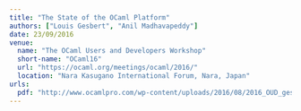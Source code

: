 ```yaml
---
title: "The State of the OCaml Platform"
authors: ["Louis Gesbert", "Anil Madhavapeddy"]
date: 23/09/2016
venue:
  name: "The OCaml Users and Developers Workshop"
  short-name: "OCaml16"
  url: "https://ocaml.org/meetings/ocaml/2016/"
  location: "Nara Kasugano International Forum, Nara, Japan"
urls:
  pdf: "http://www.ocamlpro.com/wp-content/uploads/2016/08/2016_OUD_gesbert_madhavapeddy.pdf"
---
```

